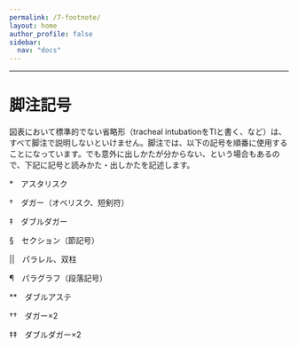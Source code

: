 ```yaml
---
permalink: /7-footnote/
layout: home
author_profile: false
sidebar: 
  nav: "docs"
---      
```


***

# 脚注記号

図表において標準的でない省略形（tracheal intubationをTIと書く、など）は、すべて脚注で説明しないといけません。脚注では、以下の記号を順番に使用することになっています。でも意外に出しかたが分からない、という場合もあるので、下記に記号と読みかた・出しかたを記述します。

*　アスタリスク

†　ダガー（オベリスク、短剣符）

‡　ダブルダガー　

§　セクション（節記号）

||　パラレル、双柱　

¶　パラグラフ（段落記号）　

**　ダブルアステ

††　ダガー×2

‡‡　ダブルダガー×2
